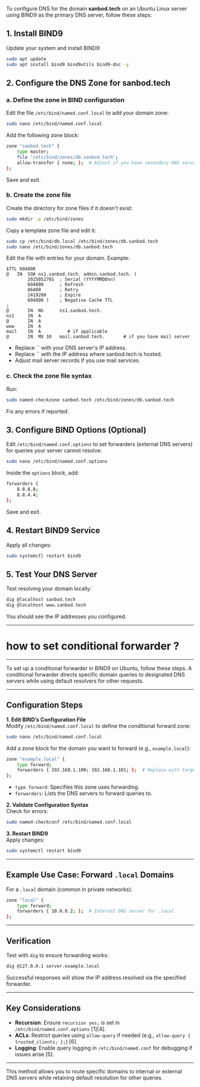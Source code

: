 To configure DNS for the domain **sanbod.tech** on an Ubuntu Linux server using BIND9 as the primary DNS server, follow these steps:

## 1. Install BIND9

Update your system and install BIND9:

```bash
sudo apt update
sudo apt install bind9 bind9utils bind9-doc -y
```

## 2. Configure the DNS Zone for sanbod.tech

### a. Define the zone in BIND configuration

Edit the file `/etc/bind/named.conf.local` to add your domain zone:

```bash
sudo nano /etc/bind/named.conf.local
```

Add the following zone block:

```bash
zone "sanbod.tech" {
    type master;
    file "/etc/bind/zones/db.sanbod.tech";
    allow-transfer { none; };  # Adjust if you have secondary DNS servers
};
```

Save and exit.

### b. Create the zone file

Create the directory for zone files if it doesn't exist:

```bash
sudo mkdir -p /etc/bind/zones
```

Copy a template zone file and edit it:

```bash
sudo cp /etc/bind/db.local /etc/bind/zones/db.sanbod.tech
sudo nano /etc/bind/zones/db.sanbod.tech
```

Edit the file with entries for your domain. Example:

```
$TTL 604800
@   IN  SOA ns1.sanbod.tech. admin.sanbod.tech. (
        2025052701  ; Serial (YYYYMMDDnn)
        604800      ; Refresh
        86400       ; Retry
        2419200     ; Expire
        604800 )    ; Negative Cache TTL
;
@       IN  NS      ns1.sanbod.tech.
ns1     IN  A       
@       IN  A       
www     IN  A       
mail    IN  A          # if applicable
@       IN  MX 10   mail.sanbod.tech.       # if you have mail server
```

- Replace `` with your DNS server's IP address.
- Replace `` with the IP address where sanbod.tech is hosted.
- Adjust mail server records if you use mail services.

### c. Check the zone file syntax

Run:

```bash
sudo named-checkzone sanbod.tech /etc/bind/zones/db.sanbod.tech
```

Fix any errors if reported.

## 3. Configure BIND Options (Optional)

Edit `/etc/bind/named.conf.options` to set forwarders (external DNS servers) for queries your server cannot resolve:

```bash
sudo nano /etc/bind/named.conf.options
```

Inside the `options` block, add:

```bash
forwarders {
    8.8.8.8;
    8.8.4.4;
};
```

Save and exit.

## 4. Restart BIND9 Service

Apply all changes:

```bash
sudo systemctl restart bind9
```

## 5. Test Your DNS Server

Test resolving your domain locally:

```bash
dig @localhost sanbod.tech
dig @localhost www.sanbod.tech
```

You should see the IP addresses you configured.

----------------------------------------------------------------------------------------------
# how to set conditional forwarder ?
----------------------------------------------------------------------------------------------

To set up a conditional forwarder in BIND9 on Ubuntu, follow these steps. A conditional forwarder directs specific domain queries to designated DNS servers while using default resolvers for other requests.

---

## Configuration Steps

**1. Edit BIND’s Configuration File**  
Modify `/etc/bind/named.conf.local` to define the conditional forward zone:

```bash
sudo nano /etc/bind/named.conf.local
```

Add a zone block for the domain you want to forward (e.g., `example.local`):

```bash
zone "example.local" {
    type forward;
    forwarders { 192.168.1.100; 192.168.1.101; };  # Replace with target DNS server IP(s)
};
```

- `type forward`: Specifies this zone uses forwarding.
- `forwarders`: Lists the DNS servers to forward queries to.

**2. Validate Configuration Syntax**  
Check for errors:

```bash
sudo named-checkconf /etc/bind/named.conf.local
```

**3. Restart BIND9**  
Apply changes:

```bash
sudo systemctl restart bind9
```

---

## Example Use Case: Forward `.local` Domains

For a `.local` domain (common in private networks):

```bash
zone "local" {
    type forward;
    forwarders { 10.0.0.2; };  # Internal DNS server for .local
};
```

---

## Verification

Test with `dig` to ensure forwarding works:

```bash
dig @127.0.0.1 server.example.local
```

Successful responses will show the IP address resolved via the specified forwarder.

---

## Key Considerations

- **Recursion**: Ensure `recursion yes;` is set in `/etc/bind/named.conf.options` [1][4].
- **ACLs**: Restrict queries using `allow-query` if needed (e.g., `allow-query { trusted_clients; };`) [6].
- **Logging**: Enable query logging in `/etc/bind/named.conf` for debugging if issues arise [5].

---

This method allows you to route specific domains to internal or external DNS servers while retaining default resolution for other queries.

